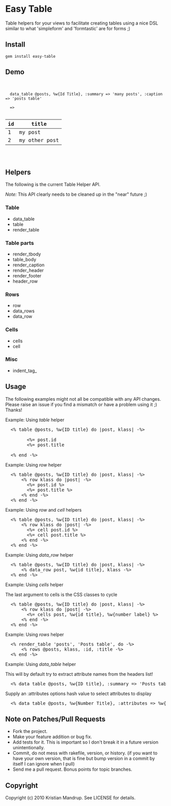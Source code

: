 # Easy Table

Table helpers for your views to facilitate creating tables using a nice DSL similar to what 'simpleform' and 'formtastic' are for forms ;)

## Install

<code>gem install easy-table</code>

## Demo

<pre> 
  <code>
  data_table @posts, %w{Id Title}, :summary => 'many posts', :caption => 'posts table'  

  =>
  <table>
    <thead>
      <tr>
        <th>id</th>
        <th>title</th>
      </tr>
    </thead>
    <tbody>
      <tr>
        <td>1</td>
        <td>my post</td>
      </tr>
      <tr>
        <td>2</td>
        <td>my other post</td>
      </tr>
    </tbody>
  </table>  
  </code>
</pre>

## Helpers

The following is the current Table Helper API. 

_Note:_ This API clearly needs to be cleaned up in the "near" future ;)

### Table

* data_table
* table
* render_table

### Table parts

* render_tbody
* table_body
* render_caption
* render_header
* render_footer
* header_row

### Rows

* row
* data_rows
* data_row

### Cells

* cells
* cell

### Misc

* indent_tag_

## Usage   

The following examples might not all be compatible with any API changes. 
Please raise an issue if you find a mismatch or have a problem using it ;)
Thanks!

Example: Using *table* helper

<pre>
  <% table @posts, %w{ID title} do |post, klass| -%>
      <tr class="<%= klass %>">
        <td><%= post.id</td>
        <td><%= post.title </td>
      </tr>
  <% end -%>  
</pre>

Example: Using *row* helper

<pre>
  <% table @posts, %w{ID title} do |post, klass| -%>
      <% row klass do |post| -%>
        <td><%= post.id %></td>
        <td><%= post.title %></td>
      <% end -%>
  <% end -%>  
</pre>

Example: Using *row* and *cell* helpers

<pre>
  <% table @posts, %w{ID title} do |post, klass| -%>
      <% row klass do |post| -%>
        <%= cell post.id %>
        <%= cell post.title %>
      <% end -%>
  <% end -%>  
</pre>

Example: Using *data_row* helper

<pre>
  <% table @posts, %w{ID title} do |post, klass| -%>
      <% data_row post, %w{id title}, klass -%>
  <% end -%>  
</pre>


Example: Using *cells* helper

The last argument to cells is the CSS classes to cycle

<pre>
  <% table @posts, %w{ID title} do |post, klass| -%>
      <% row klass do |post| -%>
        <%= cells post, %w{id title}, %w{number label} %>
      <% end -%>
  <% end -%>  
</pre>

Example: Using *rows* helper

<pre>
  <% render_table 'posts', 'Posts table', do -%>
      <% rows @posts, klass, :id, :title -%>
  <% end -%>  
</pre>


Example: Using *data_table* helper

This will by default try to extract attribute names from the headers list!
<pre>
  <% data_table @posts, %w{ID title}, :summary => 'Posts table' -%>
</pre>

Supply an :attributes options hash value to select attributes to display

<pre>
  <% data_table @posts, %w{Number Title}, :attributes => %w{id label} -%>
</pre>

## Note on Patches/Pull Requests
 
* Fork the project.
* Make your feature addition or bug fix.
* Add tests for it. This is important so I don't break it in a
  future version unintentionally.
* Commit, do not mess with rakefile, version, or history.
  (if you want to have your own version, that is fine but bump version in a commit by itself I can ignore when I pull)
* Send me a pull request. Bonus points for topic branches.

## Copyright

Copyright (c) 2010 Kristian Mandrup. See LICENSE for details.
